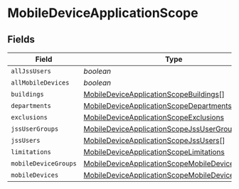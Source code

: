 # MobileDeviceApplicationScope


## Fields

| Field                                                                                                                     | Type                                                                                                                      | Required                                                                                                                  | Description                                                                                                               |
| ------------------------------------------------------------------------------------------------------------------------- | ------------------------------------------------------------------------------------------------------------------------- | ------------------------------------------------------------------------------------------------------------------------- | ------------------------------------------------------------------------------------------------------------------------- |
| `allJssUsers`                                                                                                             | *boolean*                                                                                                                 | :heavy_minus_sign:                                                                                                        | N/A                                                                                                                       |
| `allMobileDevices`                                                                                                        | *boolean*                                                                                                                 | :heavy_minus_sign:                                                                                                        | N/A                                                                                                                       |
| `buildings`                                                                                                               | [MobileDeviceApplicationScopeBuildings](../../models/shared/mobiledeviceapplicationscopebuildings.md)[]                   | :heavy_minus_sign:                                                                                                        | N/A                                                                                                                       |
| `departments`                                                                                                             | [MobileDeviceApplicationScopeDepartments](../../models/shared/mobiledeviceapplicationscopedepartments.md)[]               | :heavy_minus_sign:                                                                                                        | N/A                                                                                                                       |
| `exclusions`                                                                                                              | [MobileDeviceApplicationScopeExclusions](../../models/shared/mobiledeviceapplicationscopeexclusions.md)                   | :heavy_minus_sign:                                                                                                        | N/A                                                                                                                       |
| `jssUserGroups`                                                                                                           | [MobileDeviceApplicationScopeJssUserGroups](../../models/shared/mobiledeviceapplicationscopejssusergroups.md)[]           | :heavy_minus_sign:                                                                                                        | N/A                                                                                                                       |
| `jssUsers`                                                                                                                | [MobileDeviceApplicationScopeJssUsers](../../models/shared/mobiledeviceapplicationscopejssusers.md)[]                     | :heavy_minus_sign:                                                                                                        | N/A                                                                                                                       |
| `limitations`                                                                                                             | [MobileDeviceApplicationScopeLimitations](../../models/shared/mobiledeviceapplicationscopelimitations.md)                 | :heavy_minus_sign:                                                                                                        | N/A                                                                                                                       |
| `mobileDeviceGroups`                                                                                                      | [MobileDeviceApplicationScopeMobileDeviceGroups](../../models/shared/mobiledeviceapplicationscopemobiledevicegroups.md)[] | :heavy_minus_sign:                                                                                                        | N/A                                                                                                                       |
| `mobileDevices`                                                                                                           | [MobileDeviceApplicationScopeMobileDevices](../../models/shared/mobiledeviceapplicationscopemobiledevices.md)[]           | :heavy_minus_sign:                                                                                                        | N/A                                                                                                                       |